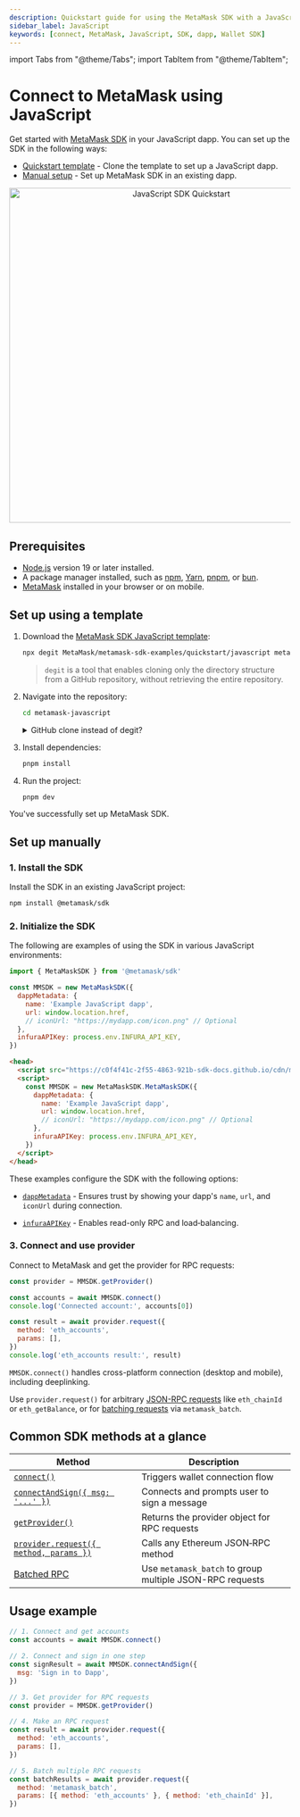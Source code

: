 ```yaml
---
description: Quickstart guide for using the MetaMask SDK with a JavaScript dapp.
sidebar_label: JavaScript
keywords: [connect, MetaMask, JavaScript, SDK, dapp, Wallet SDK]
---
```


import Tabs from "@theme/Tabs";
import TabItem from "@theme/TabItem";

# Connect to MetaMask using JavaScript

Get started with [MetaMask SDK](https://github.com/MetaMask/metamask-sdk) in your JavaScript dapp. You can set up the SDK in the following ways:

- [Quickstart template](#set-up-using-a-template) - Clone the template to set up a JavaScript dapp.
- [Manual setup](#set-up-manually) - Set up MetaMask SDK in an existing dapp.

<p align="center">
  <a href="https://metamask-javascript-demo.vercel.app/" target="_blank">
    <img src={require("../_assets/quickstart-javascript.png").default} alt="JavaScript SDK Quickstart" width="600px" />
  </a>
</p>

## Prerequisites

- [Node.js](https://nodejs.org/) version 19 or later installed.
- A package manager installed, such as [npm](https://docs.npmjs.com/downloading-and-installing-node-js-and-npm), [Yarn](https://yarnpkg.com/), [pnpm](https://pnpm.io/installation), or [bun](https://bun.sh/).
- [MetaMask](https://metamask.io/) installed in your browser or on mobile.

## Set up using a template

1. Download the [MetaMask SDK JavaScript template](https://github.com/MetaMask/metamask-sdk-examples/tree/main/quickstart/javascript):

   ```bash
   npx degit MetaMask/metamask-sdk-examples/quickstart/javascript metamask-javascript
   ```

   > `degit` is a tool that enables cloning only the directory structure from a GitHub repository, without retrieving the entire repository.

2. Navigate into the repository:

   ```bash
   cd metamask-javascript
   ```

    <details>
    <summary>GitHub clone instead of degit?</summary>
    <div>
    Clone the MetaMask SDK examples repository and navigate into the `quickstart/javascript` directory:

   ```bash
   git clone https://github.com/MetaMask/metamask-sdk-examples
   cd metamask-sdk-examples/quickstart/javascript
   ```

   > Note: _this will download the entire repository._

    </div>
    </details>

3. Install dependencies:

   ```bash
   pnpm install
   ```

4. Run the project:

   ```bash
   pnpm dev
   ```

You've successfully set up MetaMask SDK.

## Set up manually

### 1. Install the SDK

Install the SDK in an existing JavaScript project:

```bash npm2yarn
npm install @metamask/sdk
```

### 2. Initialize the SDK

The following are examples of using the SDK in various JavaScript environments:

<Tabs>
<TabItem value="Web dapps">

```javascript
import { MetaMaskSDK } from '@metamask/sdk'

const MMSDK = new MetaMaskSDK({
  dappMetadata: {
    name: 'Example JavaScript dapp',
    url: window.location.href,
    // iconUrl: "https://mydapp.com/icon.png" // Optional
  },
  infuraAPIKey: process.env.INFURA_API_KEY,
})
```

</TabItem>
<TabItem value="Pure JavaScript (CDN)">

```html
<head>
  <script src="https://c0f4f41c-2f55-4863-921b-sdk-docs.github.io/cdn/metamask-sdk.js"></script>
  <script>
    const MMSDK = new MetaMaskSDK.MetaMaskSDK({
      dappMetadata: {
        name: 'Example JavaScript dapp',
        url: window.location.href,
        // iconUrl: "https://mydapp.com/icon.png" // Optional
      },
      infuraAPIKey: process.env.INFURA_API_KEY,
    })
  </script>
</head>
```

</TabItem>
</Tabs>

These examples configure the SDK with the following options:

- [`dappMetadata`](../reference/sdk-options.md#dappmetadata) - Ensures trust by showing your dapp's `name`, `url`, and `iconUrl` during connection.

- [`infuraAPIKey`](../reference/sdk-options.md#infuraapikey) - Enables read-only RPC and load‑balancing.

### 3. Connect and use provider

Connect to MetaMask and get the provider for RPC requests:

```javascript
const provider = MMSDK.getProvider()

const accounts = await MMSDK.connect()
console.log('Connected account:', accounts[0])

const result = await provider.request({
  method: 'eth_accounts',
  params: [],
})
console.log('eth_accounts result:', result)
```

`MMSDK.connect()` handles cross-platform connection (desktop and mobile), including deeplinking.

Use `provider.request()` for arbitrary [JSON-RPC requests](/wallet/reference/json-rpc-methods) like `eth_chainId` or `eth_getBalance`, or for [batching requests](../guides/batch-requests.md) via `metamask_batch`.

## Common SDK methods at a glance

| Method                                                                            | Description                                              |
| --------------------------------------------------------------------------------- | -------------------------------------------------------- |
| [`connect()`](../reference/sdk-methods.md#connect)                                | Triggers wallet connection flow                          |
| [`connectAndSign({ msg: '...' })`](../reference/sdk-methods.md#connectandsign)    | Connects and prompts user to sign a message              |
| [`getProvider()`](../reference/sdk-methods.md#getprovider)                        | Returns the provider object for RPC requests             |
| [`provider.request({ method, params })`](/wallet/reference/provider-api/#request) | Calls any Ethereum JSON‑RPC method                       |
| [Batched RPC](../guides/batch-requests.md)                                        | Use `metamask_batch` to group multiple JSON-RPC requests |

## Usage example

```javascript
// 1. Connect and get accounts
const accounts = await MMSDK.connect()

// 2. Connect and sign in one step
const signResult = await MMSDK.connectAndSign({
  msg: 'Sign in to Dapp',
})

// 3. Get provider for RPC requests
const provider = MMSDK.getProvider()

// 4. Make an RPC request
const result = await provider.request({
  method: 'eth_accounts',
  params: [],
})

// 5. Batch multiple RPC requests
const batchResults = await provider.request({
  method: 'metamask_batch',
  params: [{ method: 'eth_accounts' }, { method: 'eth_chainId' }],
})
```
